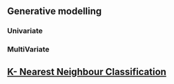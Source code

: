 
## Generative modelling
### Univariate
### MultiVariate

## [K- Nearest Neighbour Classification](https://pskaranth.github.io/thelearningcurve/KNN)


